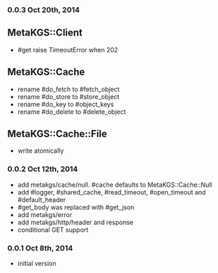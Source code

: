 ### 0.0.3 Oct 20th, 2014

## MetaKGS::Client

- #get raise TimeoutError when 202

## MetaKGS::Cache

- rename #do_fetch to #fetch_object
- rename #do_store to #store_object
- rename #do_key to #object_keys
- rename #do_delete to #delete_object

## MetaKGS::Cache::File

- write atomically

### 0.0.2 Oct 12th, 2014

- add metakgs/cache/null. #cache defaults to MetaKGS::Cache::Null
- add #logger, #shared_cache, #read_timeout, #open_timeout and #default_header
- #get_body was replaced with #get_json
- add metakgs/error
- add metakgs/http/header and response
- conditional GET support

### 0.0.1 Oct 8th, 2014

- initial version


